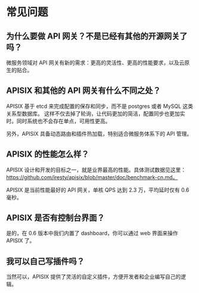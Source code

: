 # 常见问题

## 为什么要做 API 网关？不是已经有其他的开源网关了吗？

微服务领域对 API 网关有新的需求：更高的灵活性、更高的性能要求，以及云原生的贴合。


## APISIX 和其他的 API 网关有什么不同之处？

APISIX 基于 etcd 来完成配置的保存和同步，而不是 postgres 或者 MySQL 这类关系型数据库。
这样不仅去掉了轮询，让代码更加的简洁，配置同步也更加实时。同时系统也不会存在单点，可用性更高。

另外，APISIX 具备动态路由和插件热加载，特别适合微服务体系下的 API 管理。

## APISIX 的性能怎么样？

APISIX 设计和开发的目标之一，就是业界最高的性能。具体测试数据见这里：https://github.com/iresty/apisix/blob/master/doc/benchmark-cn.md。

APISIX 是当前性能最好的 API 网关，单核 QPS 达到 2.3 万，平均延时仅有 0.6 毫秒。

## APISIX 是否有控制台界面？

是的，在 0.6 版本中我们内置了 dashboard，你可以通过 web 界面来操作 APISIX 了。

## 我可以自己写插件吗？

当然可以，APISIX 提供了灵活的自定义插件，方便开发者和企业编写自己的逻辑。

